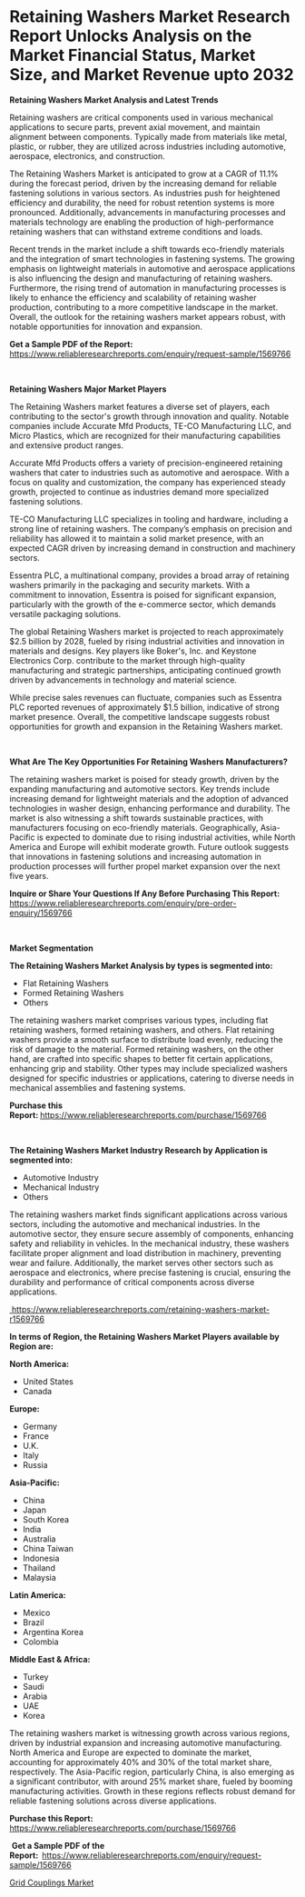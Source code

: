 <p><h1>Retaining Washers Market Research Report Unlocks Analysis on the Market Financial Status, Market Size, and Market Revenue upto 2032</h1></p><p><strong>Retaining Washers Market Analysis and Latest Trends</strong></p>
<p><p>Retaining washers are critical components used in various mechanical applications to secure parts, prevent axial movement, and maintain alignment between components. Typically made from materials like metal, plastic, or rubber, they are utilized across industries including automotive, aerospace, electronics, and construction.</p><p>The Retaining Washers Market is anticipated to grow at a CAGR of 11.1% during the forecast period, driven by the increasing demand for reliable fastening solutions in various sectors. As industries push for heightened efficiency and durability, the need for robust retention systems is more pronounced. Additionally, advancements in manufacturing processes and materials technology are enabling the production of high-performance retaining washers that can withstand extreme conditions and loads.</p><p>Recent trends in the market include a shift towards eco-friendly materials and the integration of smart technologies in fastening systems. The growing emphasis on lightweight materials in automotive and aerospace applications is also influencing the design and manufacturing of retaining washers. Furthermore, the rising trend of automation in manufacturing processes is likely to enhance the efficiency and scalability of retaining washer production, contributing to a more competitive landscape in the market. Overall, the outlook for the retaining washers market appears robust, with notable opportunities for innovation and expansion.</p></p>
<p><strong>Get a Sample PDF of the Report:&nbsp;</strong> <a href="https://www.reliableresearchreports.com/enquiry/request-sample/1569766?utm_campaign=2251&utm_medium=2&utm_source=Github&utm_content=ia&utm_term=25032025&utm_id=retaining-washers">https://www.reliableresearchreports.com/enquiry/request-sample/1569766</a></p>
<p>&nbsp;</p>
<p><strong>Retaining Washers Major Market Players</strong></p>
<p><p>The Retaining Washers market features a diverse set of players, each contributing to the sector's growth through innovation and quality. Notable companies include Accurate Mfd Products, TE-CO Manufacturing LLC, and Micro Plastics, which are recognized for their manufacturing capabilities and extensive product ranges.</p><p>Accurate Mfd Products offers a variety of precision-engineered retaining washers that cater to industries such as automotive and aerospace. With a focus on quality and customization, the company has experienced steady growth, projected to continue as industries demand more specialized fastening solutions.</p><p>TE-CO Manufacturing LLC specializes in tooling and hardware, including a strong line of retaining washers. The company’s emphasis on precision and reliability has allowed it to maintain a solid market presence, with an expected CAGR driven by increasing demand in construction and machinery sectors.</p><p>Essentra PLC, a multinational company, provides a broad array of retaining washers primarily in the packaging and security markets. With a commitment to innovation, Essentra is poised for significant expansion, particularly with the growth of the e-commerce sector, which demands versatile packaging solutions.</p><p>The global Retaining Washers market is projected to reach approximately $2.5 billion by 2028, fueled by rising industrial activities and innovation in materials and designs. Key players like Boker's, Inc. and Keystone Electronics Corp. contribute to the market through high-quality manufacturing and strategic partnerships, anticipating continued growth driven by advancements in technology and material science.</p><p>While precise sales revenues can fluctuate, companies such as Essentra PLC reported revenues of approximately $1.5 billion, indicative of strong market presence. Overall, the competitive landscape suggests robust opportunities for growth and expansion in the Retaining Washers market.</p></p>
<p>&nbsp;</p>
<p><strong>What Are The Key Opportunities For Retaining Washers Manufacturers?</strong></p>
<p><p>The retaining washers market is poised for steady growth, driven by the expanding manufacturing and automotive sectors. Key trends include increasing demand for lightweight materials and the adoption of advanced technologies in washer design, enhancing performance and durability. The market is also witnessing a shift towards sustainable practices, with manufacturers focusing on eco-friendly materials. Geographically, Asia-Pacific is expected to dominate due to rising industrial activities, while North America and Europe will exhibit moderate growth. Future outlook suggests that innovations in fastening solutions and increasing automation in production processes will further propel market expansion over the next five years.</p></p>
<p><strong>Inquire or Share Your Questions If Any Before Purchasing This Report:</strong> <a href="https://www.reliableresearchreports.com/enquiry/pre-order-enquiry/1569766?utm_campaign=2251&utm_medium=2&utm_source=Github&utm_content=ia&utm_term=25032025&utm_id=retaining-washers">https://www.reliableresearchreports.com/enquiry/pre-order-enquiry/1569766</a></p>
<p>&nbsp;</p>
<p><strong>Market Segmentation</strong></p>
<p><strong>The Retaining Washers Market Analysis by types is segmented into:</strong></p>
<p><ul><li>Flat Retaining Washers</li><li>Formed Retaining Washers</li><li>Others</li></ul></p>
<p><p>The retaining washers market comprises various types, including flat retaining washers, formed retaining washers, and others. Flat retaining washers provide a smooth surface to distribute load evenly, reducing the risk of damage to the material. Formed retaining washers, on the other hand, are crafted into specific shapes to better fit certain applications, enhancing grip and stability. Other types may include specialized washers designed for specific industries or applications, catering to diverse needs in mechanical assemblies and fastening systems.</p></p>
<p><strong>Purchase this Report:&nbsp;</strong><a href="https://www.reliableresearchreports.com/purchase/1569766?utm_campaign=2251&utm_medium=2&utm_source=Github&utm_content=ia&utm_term=25032025&utm_id=retaining-washers">https://www.reliableresearchreports.com/purchase/1569766</a></p>
<p>&nbsp;</p>
<p><strong>The Retaining Washers Market Industry Research by Application is segmented into:</strong></p>
<p><ul><li>Automotive Industry</li><li>Mechanical Industry</li><li>Others</li></ul></p>
<p><p>The retaining washers market finds significant applications across various sectors, including the automotive and mechanical industries. In the automotive sector, they ensure secure assembly of components, enhancing safety and reliability in vehicles. In the mechanical industry, these washers facilitate proper alignment and load distribution in machinery, preventing wear and failure. Additionally, the market serves other sectors such as aerospace and electronics, where precise fastening is crucial, ensuring the durability and performance of critical components across diverse applications.</p></p>
<p><a href="https://www.reliableresearchreports.com/retaining-washers-market-r1569766?utm_campaign=2251&utm_medium=2&utm_source=Github&utm_content=ia&utm_term=25032025&utm_id=retaining-washers">&nbsp;https://www.reliableresearchreports.com/retaining-washers-market-r1569766</a></p>
<p><strong>In terms of Region, the Retaining Washers Market Players available by Region are:</strong></p>
<p>
    <p> <strong> North America: </strong>
        <ul>
            <li>United States</li>
            <li>Canada</li>
        </ul>
        </p> 
    <p> <strong> Europe: </strong>
        <ul>
            <li>Germany</li>
            <li>France</li>
            <li>U.K.</li>
            <li>Italy</li>
            <li>Russia</li>
        </ul>
        </p> 
    <p> <strong> Asia-Pacific: </strong>
        <ul>
            <li>China</li>
            <li>Japan</li>
            <li>South Korea</li>
            <li>India</li>
            <li>Australia</li>
            <li>China Taiwan</li>
            <li>Indonesia</li>
            <li>Thailand</li>
            <li>Malaysia</li>
        </ul>
        </p> 
    <p> <strong> Latin America: </strong>
        <ul>
            <li>Mexico</li>
            <li>Brazil</li>
            <li>Argentina Korea</li>
            <li>Colombia</li>
        </ul>
        </p> 
    <p> <strong> Middle East & Africa: </strong>
        <ul>
            <li>Turkey</li>
            <li>Saudi</li>
            <li>Arabia</li>
            <li>UAE</li>
            <li>Korea</li>
        </ul>
    </p>
    </p>
<p><p>The retaining washers market is witnessing growth across various regions, driven by industrial expansion and increasing automotive manufacturing. North America and Europe are expected to dominate the market, accounting for approximately 40% and 30% of the total market share, respectively. The Asia-Pacific region, particularly China, is also emerging as a significant contributor, with around 25% market share, fueled by booming manufacturing activities. Growth in these regions reflects robust demand for reliable fastening solutions across diverse applications.</p></p>
<p><strong>Purchase this Report: </strong><a href="https://www.reliableresearchreports.com/purchase/1569766?utm_campaign=2251&utm_medium=2&utm_source=Github&utm_content=ia&utm_term=25032025&utm_id=retaining-washers">https://www.reliableresearchreports.com/purchase/1569766</a></p>
<p>&nbsp;<strong>Get a Sample PDF of the Report:&nbsp;&nbsp;</strong><a href="https://www.reliableresearchreports.com/enquiry/request-sample/1569766?utm_campaign=2251&utm_medium=2&utm_source=Github&utm_content=ia&utm_term=25032025&utm_id=retaining-washers">https://www.reliableresearchreports.com/enquiry/request-sample/1569766</a></p>
<p><strong></strong></p>
<p><p><a href="https://github.com/AngelaWalsh696/Market-Research-Report-List-2/blob/main/grid-couplings-market.md?utm_campaign=2251&utm_medium=2&utm_source=Github&utm_content=ia&utm_term=25032025&utm_id=retaining-washers">Grid Couplings Market</a></p></p>